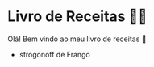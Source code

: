 # Livro de Receitas :man_cook:

Olá! Bem vindo ao meu livro de receitas :wave:

- strogonoff de Frango